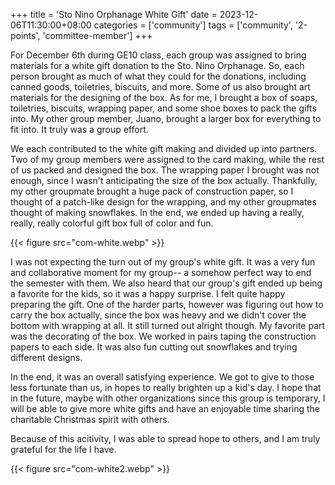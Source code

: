 +++
title = 'Sto Nino Orphanage White Gift'
date = 2023-12-06T11:30:00+08:00
categories = ['community']
tags = ['community', '2-points', 'committee-member']
+++


For December 6th during GE10 class, each group was assigned to bring materials for a white gift donation to the Sto.  Nino Orphanage. So, each person brought as much of what they could for the donations, including canned goods, toiletries, biscuits, and more. Some of us also brought art materials for the designing of the box. As for me, I brought a box of soaps, toiletries, biscuits, wrapping paper, and some shoe boxes to pack the gifts into. My other group member, Juano, brought a larger box for everything to fit into. It truly was a group effort.

We each contributed to the white gift making and divided up into partners. Two of my group members were assigned to the card making, while the rest of us packed and designed the box. The wrapping paper I brought was not enough, since I wasn't anticipating the size of the box actually. Thankfully, my other groupmate brought a huge pack of construction paper, so I thought of a patch-like design for the wrapping, and my other groupmates thought of making snowflakes. In the end, we ended up having a really, really, really colorful gift box full of color and fun.

{{< figure src="com-white.webp" >}}

I was not expecting the turn out of my group's white gift. It was a very fun and collaborative moment for my group-- a somehow perfect way to end the semester with them. We also heard that our group's gift ended up being a favorite for the kids, so it was a happy surprise. I felt quite happy preparing the gift. One of the harder parts, however was figuring out how to carry the box actually, since the box was heavy and we didn't cover the bottom with wrapping at all. It still turned out alright though. My favorite part was the decorating of the box. We worked in pairs taping the construction papers to each side. It was also fun cutting out snowflakes and trying different designs.

In the end, it was an overall satisfying experience. We got to give to those less fortunate than us, in hopes to really brighten up a kid's day. I hope that in the future, maybe with other organizations since this group is temporary, I will be able to give more white gifts and have an enjoyable time sharing the charitable Christmas spirit with others.

Because of this acitivity, I was able to spread hope to others, and I am truly grateful for the life I have.

{{< figure src="com-white2.webp" >}}

